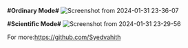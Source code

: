 **#Ordinary Mode#**
![Screenshot from 2024-01-31 23-36-07](https://github.com/Syedvahith/Scientific_calc/assets/113373751/bfea9590-40c1-46f3-8ad6-1204dbb28bfe)

**#Scientific Mode#**
![Screenshot from 2024-01-31 23-29-56](https://github.com/Syedvahith/Scientific_calc/assets/113373751/410bbd81-bbcf-4a65-ad69-862c7c58e494)


For more:https://github.com/Syedvahith
